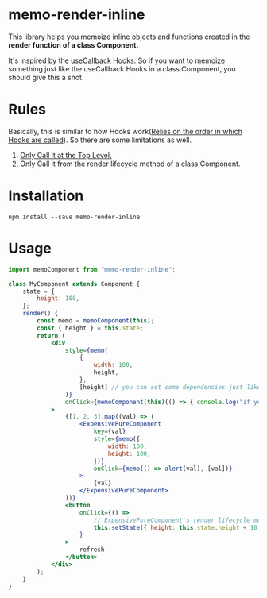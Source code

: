 # memo-render-inline
This library helps you memoize inline objects and functions created in the <b>render function of a class Component.</b>

It's inspired by the [useCallback Hooks](https://reactjs.org/docs/hooks-reference.html#usecallback). So if you want to memoize something just like the useCallback Hooks in a class Component, you should give this a shot.

# Rules
Basically, this is similar to how Hooks work([Relies on the order in which Hooks are called](https://reactjs.org/docs/hooks-rules.html#explanation)). So there are some limitations as well.

1. [Only Call it at the Top Level.](https://reactjs.org/docs/hooks-rules.html#only-call-hooks-at-the-top-level)
2. Only Call it from the render lifecycle method of a class Component.


# Installation

```
npm install --save memo-render-inline
```


# Usage

```jsx
import memoComponent from "memo-render-inline";

class MyComponent extends Component {
    state = {
        height: 100,
    };
    render() {
        const memo = memoComponent(this);
        const { height } = this.state;
        return (
            <div
                style={memo(
                    {
                        width: 100,
                        height,
                    },
                    [height] // you can set some dependencies just like the useCallback Hook
                )}
                onClick={memoComponent(this)(() => { console.log("if you prefer call it in one line."); })}
            >
                {[1, 2, 3].map((val) => (
                    <ExpensivePureComponent
                        key={val}
                        style={memo({
                            width: 100,
                            height: 100,
                        })}
                        onClick={memo(() => alert(val), [val])}
                    >
                        {val}
                    </ExpensivePureComponent>
                ))}
                <button
                    onClick={() =>
                        // ExpensivePureComponent's render lifecycle method won't be triggered.
                        this.setState({ height: this.state.height + 10 })
                    }
                >
                    refresh
                </button>
            </div>
        );
    }
}

```
